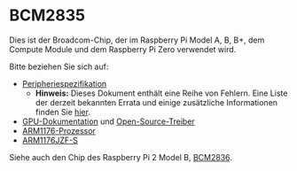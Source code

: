 # BCM2835

Dies ist der Broadcom-Chip, der im Raspberry Pi Model A, B, B+, dem Compute Module und dem Raspberry Pi Zero verwendet wird.

Bitte beziehen Sie sich auf:

- [Peripheriespezifikation](BCM2835-ARM-Peripherals.pdf)
   - **Hinweis:** Dieses Dokument enthält eine Reihe von Fehlern. Eine Liste der derzeit bekannten Errata und einige zusätzliche Informationen finden Sie [hier](https://elinux.org/BCM2835_datasheet_errata).
- [GPU-Dokumentation](https://docs.broadcom.com/docs/12358545) und [Open-Source-Treiber](https://docs.broadcom.com/docs/12358546)
- [ARM1176-Prozessor](https://www.arm.com/products/processors/classic/arm11/arm1176.php)
- [ARM1176JZF-S](http://infocenter.arm.com/help/index.jsp?topic=/com.arm.doc.ddi0301h/index.html)

Siehe auch den Chip des Raspberry Pi 2 Model B, [BCM2836](../bcm2836/README.md).